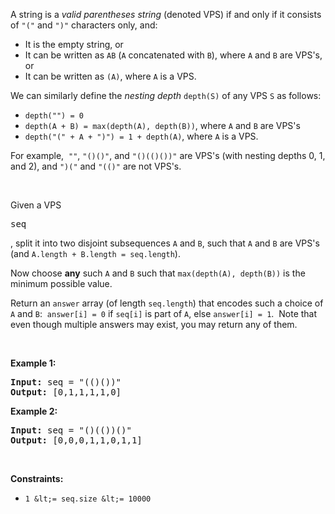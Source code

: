 A string is a _valid parentheses string_&nbsp;(denoted VPS) if and only if it consists of `` "(" `` and `` ")" `` characters only, and:

*   It is the empty string, or
*   It can be written as&nbsp;`` AB ``&nbsp;(`` A ``&nbsp;concatenated with&nbsp;`` B ``), where&nbsp;`` A ``&nbsp;and&nbsp;`` B ``&nbsp;are VPS's, or
*   It can be written as&nbsp;`` (A) ``, where&nbsp;`` A ``&nbsp;is a VPS.

We can&nbsp;similarly define the _nesting depth_ `` depth(S) `` of any VPS `` S `` as follows:

*   `` depth("") = 0 ``
*   `` depth(A + B) = max(depth(A), depth(B)) ``, where `` A `` and `` B `` are VPS's
*   `` depth("(" + A + ")") = 1 + depth(A) ``, where `` A `` is a VPS.

For example,&nbsp; `` "" ``,&nbsp;`` "()()" ``, and&nbsp;`` "()(()())" ``&nbsp;are VPS's (with nesting depths 0, 1, and 2), and `` ")(" `` and `` "(()" `` are not VPS's.

&nbsp;

Given a VPS 

<font face="monospace">seq</font>

, split it into two disjoint subsequences `` A `` and `` B ``, such that&nbsp;`` A `` and `` B `` are VPS's (and&nbsp;`` A.length + B.length = seq.length ``).

Now choose __any__ such `` A `` and `` B `` such that&nbsp;`` max(depth(A), depth(B)) `` is the minimum possible value.

Return an `` answer `` array (of length `` seq.length ``) that encodes such a&nbsp;choice of `` A `` and `` B ``:&nbsp; `` answer[i] = 0 `` if `` seq[i] `` is part of `` A ``, else `` answer[i] = 1 ``.&nbsp; Note that even though multiple answers may exist, you may return any of them.

&nbsp;

__Example 1:__

<pre>
<strong>Input:</strong> seq = "(()())"
<strong>Output:</strong> [0,1,1,1,1,0]
</pre>

__Example 2:__

<pre>
<strong>Input:</strong> seq = "()(())()"
<strong>Output:</strong> [0,0,0,1,1,0,1,1]
</pre>

&nbsp;

__Constraints:__

*   `` 1 &lt;= seq.size &lt;= 10000 ``
